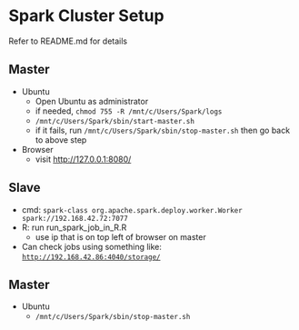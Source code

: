 # Spark Cluster Setup
Refer to README.md for details

## Master
* Ubuntu
	* Open Ubuntu as administrator
	* if needed, <code>chmod 755 -R /mnt/c/Users/Spark/logs</code>
	* <code>/mnt/c/Users/Spark/sbin/start-master.sh</code>
	* if it fails, run <code>/mnt/c/Users/Spark/sbin/stop-master.sh</code> then go back to above step
* Browser
	* visit http://127.0.0.1:8080/

## Slave
* cmd: <code>spark-class org.apache.spark.deploy.worker.Worker spark://192.168.42.72:7077</code>
* R: run run_spark_job_in_R.R
	* use ip that is on top left of browser on master
* Can check jobs using something like: <code>http://192.168.42.86:4040/storage/</code>

## Master
* Ubuntu
	* <code>/mnt/c/Users/Spark/sbin/stop-master.sh</code>

